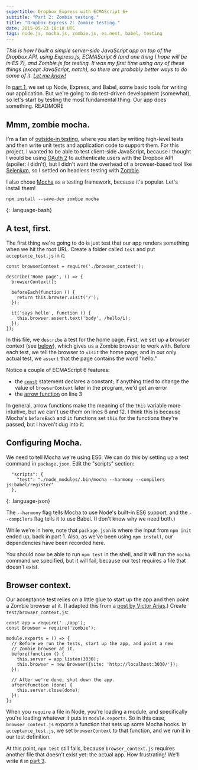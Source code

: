 ```yaml
---
supertitle: Dropbox Express with ECMAScript 6+
subtitle: "Part 2: Zombie testing."
title: "Dropbox Express 2: Zombie testing."
date: 2015-05-23 18:18 UTC
tags: node.js, mocha.js, zombie.js, es.next, babel, testing
---
```


*This is how I built a simple server-side JavaScript app on top of the
Dropbox API, using Express.js, ECMAScript 6 (and one thing I hope will
be in ES 7), and Zombie.js for testing. It was my first time using any
of these things (except JavaScript, natch), so there are probably
better ways to do some of it. [Let me know!][contact]*

In [part 1], we set up Node, Express, and Babel, some basic tools for
writing our application. But we're going to do test-driven development
(somewhat), so let's start by testing the most fundamental thing: Our
app does something.
READMORE

## Mmm, zombie mocha.

I'm a fan of [outside-in testing], where you start by writing high-level
tests and then write unit tests and application code to support them.
For this project, I wanted to be able to test client-side JavaScript,
because I thought I would be using [OAuth 2][dropbox-oauth] to
authenticate users with the Dropbox API (spoiler: I didn't), but I
didn't want the overhead of a browser-based tool like [Selenium], so I
settled on headless testing with [Zombie]. 

I also chose [Mocha] as a testing framework, because it's popular. Let's
install them!

~~~
npm install --save-dev zombie mocha
~~~
{: .language-bash}

## A test, first.

The first thing we're going to do is just test that our app renders
something when we hit the root URL. Create a folder called `test`
and put `acceptance_test.js` in it:
 
~~~
const browserContext = require('./browser_context');

describe('Home page', () => {
  browserContext();

  beforeEach(function () {
    return this.browser.visit('/');
  });

  it('says hello', function () {
    this.browser.assert.text('body', /hello/i);
  });
});
~~~

In this file, we `describe` a test for the home page. First, we set up a
browser context (see [below](#browser-context)), which gives us a Zombie
browser to work with. Before each test, we tell the browser to `visit`
the home page; and in our only actual test, we `assert` that the page
contains the word "hello."

Notice a couple of ECMAScript 6 features:

  * the [`const`][const] statement declares a constant; if anything
    tried to change the value of `browserContext` later in the program,
    we'd get an error
  * the [arrow function][fat-arrow] on line 3

In general, arrow functions make the meaning of the `this` variable
more intuitive, but we can't use them on lines 6 and 12. I think this
is because Mocha's `beforeEach` and `it` functions set `this` for the
functions they're passed, but I haven't dug into it.

## Configuring Mocha.

We need to tell Mocha we're using ES6. We can do this by setting up
a test command in `package.json`. Edit the "scripts" section:
 
~~~
  "scripts": {
    "test": "./node_modules/.bin/mocha --harmony --compilers js:babel/register"
  },
~~~
{: .language-json}
 
The `--harmony` flag tells Mocha to use Node's built-in ES6 support, and
the `--compilers` flag tells it to use Babel. (I don't know why we need
both.)

While we're in here, note that `package.json` is where the input from
`npm init` ended up, back in part 1. Also, as we've been using `npm
install`, our dependencies have been recorded here.

You should now be able to run `npm test` in the shell, and it will
run the `mocha` command we specified, but it will fail, because our
test requires a file that doesn't exist.

## Browser context.

Our acceptance test relies on a little glue to start up the app and
then point a Zombie browser at it. (I adapted this from a [post by
Victor Arias][browsercontext].) Create `test/browser_context.js`:

~~~
const app = require('../app');
const Browser = require('zombie');

module.exports = () => {
  // Before we run the tests, start up the app, and point a new
  // Zombie browser at it.
  before(function () {
    this.server = app.listen(3030);
    this.browser = new Browser({site: 'http://localhost:3030/'});
  });

  // After we're done, shut down the app.
  after(function (done) {
    this.server.close(done);
  });
};
~~~

When you `require` a file in Node, you're loading a module, and
specifically you're loading whatever it puts in `module.exports`. So
in this case, `browser_context.js` exports a function that sets up
some Mocha hooks. In `acceptance_test.js`, we set `browserContext` to
that function, and we run it in our test definition.
 
At this point, `npm test` still fails, because `browser_context.js`
requires another file that doesn't exist yet: the actual app. How
frustrating! We'll write it in [part 3].

[contact]: #comments
[part 1]: /2015/05/22/dropbox-express-with-ecmascript-6.html
[outside-in testing]: https://robots.thoughtbot.com/testing-from-the-outsidein
[zombie]: http://zombie.js.org/
[dropbox-oauth]: https://www.dropbox.com/developers/reference/oauthguide
[selenium]: http://www.seleniumhq.org/
[mocha]: http://mochajs.org/
[const]: http://es6-features.org/#Constants
[fat-arrow]: http://es6-features.org/#StatementBodies
[browsercontext]: http://victorarias.com.br/2014/08/24/end-to-end-testing-with-node-js.html
[part 3]: /2015/05/24/dropbox-express-3-simplest-app.html